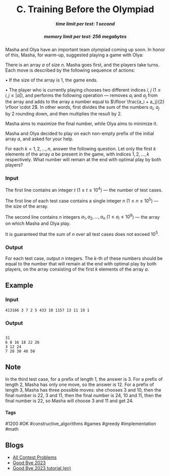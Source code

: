 <h1 style='text-align: center;'> C. Training Before the Olympiad</h1>

<h5 style='text-align: center;'>time limit per test: 1 second</h5>
<h5 style='text-align: center;'>memory limit per test: 256 megabytes</h5>

Masha and Olya have an important team olympiad coming up soon. In honor of this, Masha, for warm-up, suggested playing a game with Olya:

There is an array $a$ of size $n$. Masha goes first, and the players take turns. Each move is described by the following sequence of actions:

$\bullet$ If the size of the array is $1$, the game ends.

$\bullet$ The player who is currently playing chooses two different indices $i$, $j$ ($1 \le i, j \le |a|$), and performs the following operation — removes $a_i$ and $a_j$ from the array and adds to the array a number equal to $\lfloor \frac{a_i + a_j}{2} \rfloor \cdot 2$. In other words, first divides the sum of the numbers $a_i$, $a_j$ by $2$ rounding down, and then multiplies the result by $2$.

Masha aims to maximize the final number, while Olya aims to minimize it.

Masha and Olya decided to play on each non-empty prefix of the initial array $a$, and asked for your help.

For each $k = 1, 2, \ldots, n$, answer the following question. Let only the first $k$ elements of the array $a$ be present in the game, with indices $1, 2, \ldots, k$ respectively. What number will remain at the end with optimal play by both players?

### Input

The first line contains an integer $t$ ($1 \leq t \leq 10^4$) — the number of test cases.

The first line of each test case contains a single integer $n$ ($1 \le n \le 10^5$) — the size of the array.

The second line contains $n$ integers $a_1,a_2, \ldots,a_n$ ($1 \leq a_i \leq 10^9$) — the array on which Masha and Olya play.

It is guaranteed that the sum of $n$ over all test cases does not exceed $10^5$.

### Output

For each test case, output $n$ integers. The $k$-th of these numbers should be equal to the number that will remain at the end with optimal play by both players, on the array consisting of the first $k$ elements of the array $a$.

## Example

### Input


```text
413166 3 7 2 5 433 10 1157 13 11 19 1
```
### Output

```text

31 
6 8 16 18 22 26 
3 12 24 
7 20 30 48 50 

```
## Note

In the third test case, for a prefix of length $1$, the answer is $3$. For a prefix of length $2$, Masha has only one move, so the answer is $12$. For a prefix of length $3$, Masha has three possible moves: she chooses $3$ and $10$, then the final number is $22$, $3$ and $11$, then the final number is $24$, $10$ and $11$, then the final number is $22$, so Masha will choose $3$ and $11$ and get $24$.



#### Tags 

#1200 #OK #constructive_algorithms #games #greedy #implementation #math 

## Blogs
- [All Contest Problems](../Good_Bye_2023.md)
- [Good Bye 2023](../blogs/Good_Bye_2023.md)
- [Good Bye 2023 tutorial (en)](../blogs/Good_Bye_2023_tutorial_(en).md)
